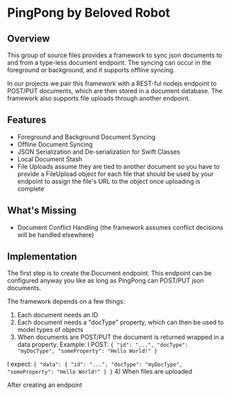 # PingPong by Beloved Robot

## Overview
This group of source files provides a framework to sync json documents to and from a type-less document endpoint. The syncing can occur in the foreground or background, and it supports offline syncing.

In our projects we pair this framework with a REST-ful nodejs endpoint to POST/PUT documents, which are then stored in a document database. The framework also supports file uploads through another endpoint.

## Features
- Foreground and Background Document Syncing
- Offline Document Syncing
- JSON Serialization and De-serialization for Swift Classes
- Local Document Stash 
- File Uploads assume they are tied to another document so you have to provide a FileUpload object for each file that should be used by your endpoint to assign the file's URL to the object once uploading is complete

## What's Missing
- Document Conflict Handling (the framework assumes conflict decisions will be handled elsewhere)

## Implementation
The first step is to create the Document endpoint. This endpoint can be configured anyway you like as long as PingPong can POST/PUT json documents. 

The framework depends on a few things:
1) Each document needs an ID
2) Each document needs a "docType" property, which can then be used to model types of objects
3) When documents are POST/PUT the document is returned wrapped in a data property. Example: 
I POST:
`{
	"id": "...",
	"docType": "myDocType",
	"someProperty": "Hello World!"
}`

I expect:
`{
	"data": {
		"id": "...",
		"docType": "myDocType",
		"someProperty": "Hello World!"
	}
}`
4) When files are uploaded 

After creating an endpoint 